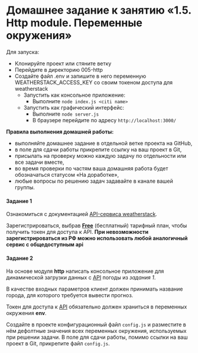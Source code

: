 # Домашнее задание к занятию «1.5. Http module. Переменные окружения»

Для запуска:

- Клонируйте проект или стяните ветку
- Перейдите в директорию 005-http
- Создайте файл .env и запишите в него переменную WEATHERSTACK_ACCESS_KEY со своим токеном доступа для weatherstack
  - Запустить как консольное приложение:
    - Выполните `node index.js <citi name>`
  - Запустить как графический интерфейс:
    - Выполните `node server.js`
    - В браузере перейдите по адресу `http://localhost:3000/`

**Правила выполнения домашней работы:**

- выполняйте домашнее задание в отдельной ветке проекта на GitHub,
- в поле для сдачи работы прикрепите ссылку на ваш проект в Git,
- присылать на проверку можно каждую задачу по отдельности или все задачи вместе,
- во время проверки по частям ваша домашняя работа будет обозначаться статусом «На доработке»,
- любые вопросы по решению задач задавайте в канале вашей группы.

#### Задание 1

Ознакомиться с документацией [API-сервиса weatherstack](https://weatherstack.com/documentation).

Зарегистрироваться, выбрав [**Free**](https://weatherstack.com/signup/free) (бесплатный) тарифный план, чтобы получить токен для доступа к API.
**При невозможности зарегистрироваться из РФ можно использовать любой аналогичный сервис с общедоступным api**

#### Задание 2

На основе модуля **http** написать консольное приложение для динамической загрузки данных с [API](https://weatherstack.com/) погоды из _задания 1_.

В качестве входных параметров клиент должен принимать название города, для которого требуется вывести прогноз.

Токен для доступа к [API](https://weatherstack.com/) обязательно должен храниться в переменных окружения **env**.

Создайте в проекте конфигурационный файл `config.js` и разместите в нём дефолтные значения всех переменных окружения, используемых при решении задачи. В поле для сдачи работы, помимо ссылки на ваш проект в Git, прикрепите файл `config.js`.
